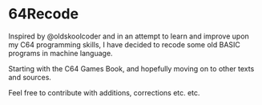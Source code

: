# 64Recode
Inspired by @oldskoolcoder and in an attempt to learn and improve upon my C64 programming skills, I have decided to recode some old BASIC programs in machine language.

Starting with the C64 Games Book, and hopefully moving on to other texts and sources.

Feel free to contribute with additions, corrections etc. etc.
